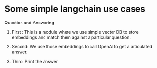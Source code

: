 # Some simple langchain use cases
Question and Answering
1. First : This is a module where we use simple vector DB to store embeddings and match them against a particular question.

2. Second: We use those embeddings to call OpenAI to get a articulated answer.

3. Third: Print the answer
